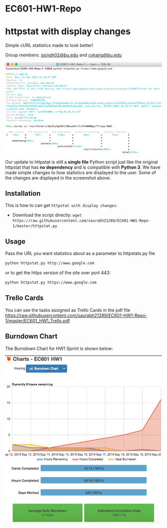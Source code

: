 # EC601-HW1-Repo

# httpstat with display changes

Simple cURL statistics made to look better!

Group members: ssingh02@bu.edu and cykang@bu.edu

![screenshot](screenshot_new.png)


Our update to httpstat is still a **single file** Python script just like the original httpstat that has **no dependency** and is compatible with **Python 3**. We have made simple changes to how statistics are displayed to the user. Some of the changes are displayed in the screenshot above.


## Installation

This is how to can get `httpstat with display changes`:

- Download the script directly: `wget https://raw.githubusercontent.com/saurabh21289/EC601-HW1-Repo-1/master/httpstat.py`


## Usage

Pass the URL you want statistics about as a parameter to httpstats.py file

```bash
python httpstat.py http://www.google.com
```
or to get the https version of the site over port 443:

```bash
python httpstat.py https://www.google.com
```

## Trello Cards

You can see the tasks assigned as Trello Cards in the pdf file https://raw.githubusercontent.com/saurabh21289/EC601-HW1-Repo-1/master/EC601_HW1_Trello.pdf

## Burndown Chart

The Burndown Chart for HW1 Sprint is shown below:

![screenshot2](burndown.png)
